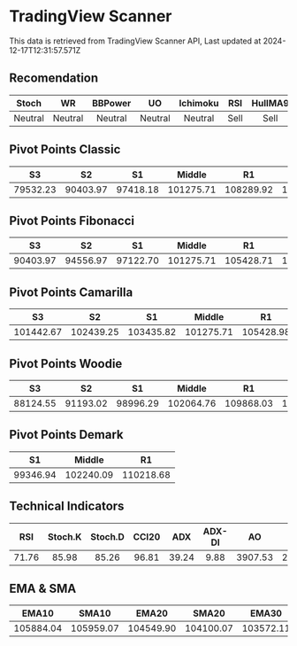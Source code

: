 # TradingView Scanner
This data is retrieved from TradingView Scanner API, Last updated at 2024-12-17T12:31:57.571Z

## Recomendation
| Stoch | WR | BBPower | UO | Ichimoku | RSI | HullMA9 |
| :---: | :---: | :---: | :---: | :---: | :---: | :---: |
| Neutral | Neutral | Neutral | Neutral | Neutral | Sell | Sell |

## Pivot Points Classic
| S3 | S2 | S1 | Middle | R1 | R2 | R3 |
| :---: | :---: | :---: | :---: | :---: | :---: | :---: |
| 79532.23 | 90403.97 | 97418.18 | 101275.71 | 108289.92 | 112147.45 | 123019.19 |

## Pivot Points Fibonacci
| S3 | S2 | S1 | Middle | R1 | R2 | R3 |
| :---: | :---: | :---: | :---: | :---: | :---: | :---: |
| 90403.97 | 94556.97 | 97122.70 | 101275.71 | 105428.71 | 107994.44 | 112147.45 |

## Pivot Points Camarilla
| S3 | S2 | S1 | Middle | R1 | R2 | R3 |
| :---: | :---: | :---: | :---: | :---: | :---: | :---: |
| 101442.67 | 102439.25 | 103435.82 | 101275.71 | 105428.98 | 106425.55 | 107422.13 |

## Pivot Points Woodie
| S3 | S2 | S1 | Middle | R1 | R2 | R3 |
| :---: | :---: | :---: | :---: | :---: | :---: | :---: |
| 88124.55 | 91193.02 | 98996.29 | 102064.76 | 109868.03 | 112936.50 | 120739.77 |

## Pivot Points Demark
| S1 | Middle | R1 |
| :---: | :---: | :---: |
| 99346.94 | 102240.09 | 110218.68 |

## Technical Indicators
| RSI | Stoch.K | Stoch.D | CCI20 | ADX | ADX-DI | AO | Mom | MACD | MACD | W.R | HullMA9 |
| :---: | :---: | :---: | :---: | :---: | :---: | :---: | :---: | :---: | :---: | :---: | :---: |
| 71.76 | 85.98 | 85.26 | 96.81 | 39.24 | 9.88 | 3907.53 | 2479.04 | 1659.38 | 1454.26 | -13.52 | 107224.95 |

## EMA & SMA
| EMA10 | SMA10 | EMA20 | SMA20 | EMA30 | SMA30 | EMA50 | SMA50 | EMA100 | SMA100 | EMA200 | SMA200 |
| :---: | :---: | :---: | :---: | :---: | :---: | :---: | :---: | :---: | :---: | :---: | :---: |
| 105884.04 | 105959.07 | 104549.90 | 104100.07 | 103572.11 | 102953.21 | 102244.25 | 101182.44 | 100004.58 | 99710.93 | 95379.19 | 97008.97 |